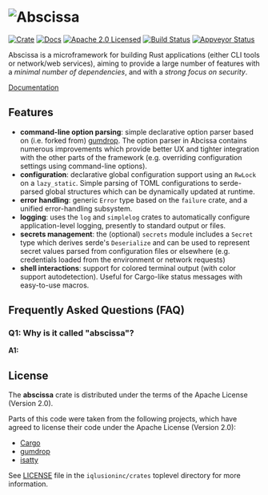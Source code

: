 # ![Abscissa](https://www.iqlusion.io/img/github/iqlusioninc/crates/abscissa/abscissa.svg)

[![Crate][crate-image]][crate-link]
[![Docs][docs-image]][docs-link]
[![Apache 2.0 Licensed][license-image]][license-link]
[![Build Status][build-image]][build-link]
[![Appveyor Status][appveyor-image]][appveyor-link]

[crate-image]: https://img.shields.io/crates/v/abscissa.svg
[crate-link]: https://crates.io/crates/abscissa
[docs-image]: https://docs.rs/abscissa/badge.svg
[docs-link]: https://docs.rs/abscissa/
[license-image]: https://img.shields.io/badge/license-Apache2.0-blue.svg
[license-link]: https://github.com/iqlusioninc/crates/blob/master/LICENSE
[build-image]: https://circleci.com/gh/iqlusioninc/crates.svg?style=shield
[build-link]: https://circleci.com/gh/iqlusioninc/crates
[appveyor-image]: https://ci.appveyor.com/api/projects/status/1ua33q2njho24e9h?svg=true
[appveyor-link]: https://ci.appveyor.com/project/tony-iqlusion/crates

Abscissa is a microframework for building Rust applications (either CLI tools
or network/web services), aiming to provide a large number of features with a
*minimal number of dependencies*, and with a *strong focus on security*.

[Documentation][docs-link]

## Features

- **command-line option parsing**: simple declarative option parser based on
  (i.e. forked from) [gumdrop]. The option parser in Abcissa contains numerous
  improvements which provide better UX and tighter integration with the other
  parts of the framework (e.g. overriding configuration settings using
  command-line options).
- **configuration**: declarative global configuration support using an `RwLock`
  on a `lazy_static`. Simple parsing of TOML configurations to serde-parsed
  global structures which can be dynamically updated at runtime.
- **error handling**: generic `Error` type based on the `failure` crate, and a
  unified error-handling subsystem.
- **logging**: uses the `log` and `simplelog` crates to automatically configure
  application-level logging, presently to standard output or files.
- **secrets management**: the (optional) `secrets` module includes a `Secret`
  type which derives serde's `Deserialize` and can be used to represent secret
  values parsed from configuration files or elsewhere (e.g. credentials loaded
  from the environment or network requests)
- **shell interactions**: support for colored terminal output (with color
  support autodetection). Useful for Cargo-like status messages with
  easy-to-use macros.

[gumdrop]: https://github.com/murarth/gumdrop

## Frequently Asked Questions (FAQ)

### Q1: Why is it called "abscissa"?

**A1:** 


## License

The **abscissa** crate is distributed under the terms of the
Apache License (Version 2.0).

Parts of this code were taken from the following projects, which have agreed
to license their code under the Apache License (Version 2.0):

* [Cargo](https://github.com/rust-lang/cargo)
* [gumdrop]
* [isatty](https://github.com/dtolnay/isatty)

See [LICENSE] file in the `iqlusioninc/crates` toplevel directory for more
information.

[LICENSE]: https://github.com/iqlusioninc/crates/blob/master/LICENSE
